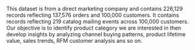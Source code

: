This dataset is from a direct marketing company and contains 226,129 records reflecting 137,576 orders and 100,000 customers. It contains records reflecting 219 catalog mailing events across 100,000 customers.
Our objective is to identify product category we are interested in then develop insights by analyzing channel buying patterns, product lifetime value, sales trends, RFM customer analysis ans so on.
